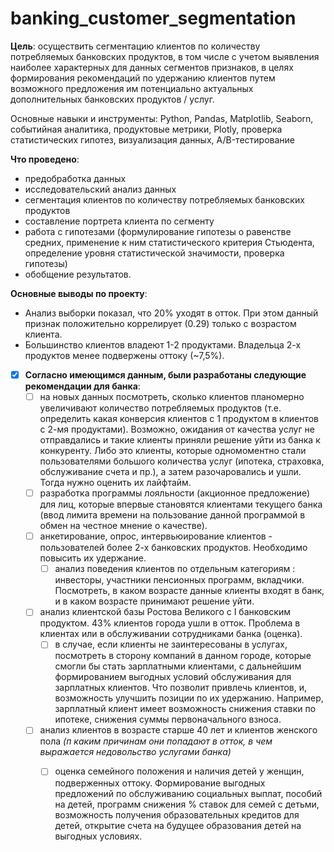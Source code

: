 # banking_customer_segmentation
**Цель**: осуществить сегментацию клиентов по количеству потребляемых банковских продуктов, в том числе с учетом выявления наиболее характерных для данных сегментов признаков, в целях формирования рекомендаций по удержанию клиентов путем возможного предложения им потенциально актуальных дополнительных банковских продуктов / услуг.

Основные навыки и инструменты: Python, Pandas, Matplotlib, Seaborn, событийная аналитика, продуктовые метрики, Plotly, проверка статистических гипотез, визуализация данных, A/B-тестирование

**Что проведено**:
- предобработка данных 
- исследовательский анализ данных
- сегментация клиентов по количеству потребляемых банковских продуктов
- составление портрета клиента по сегменту
- работа с гипотезами (формулирование гипотезы о равенстве средних, применение к ним статистического критерия Стьюдента, определение уровня статистической значимости, проверка гипотезы) 
- обобщение результатов.

**Основные выводы по проекту**:
- Анализ выборки показал, что 20% уходят в отток. При этом данный признак положительно коррелирует (0.29) только с возрастом клиента. 
- Большинство клиентов владеют 1-2 продуктами. Владельца 2-х продуктов менее подвержены оттоку (~7,5%). 

- [X] **Согласно имеющимся данным, были разработаны следующие рекомендации для банка**:
     - [ ] на новых данных посмотреть, сколько клиентов планомерно увеличивают количество потребляемых продуктов (т.е. определить какая конверсия клиентов с 1 продуктом в клиентов с 2-мя продуктами). Возможно, ожидания от качества услуг не отправдались и такие клиенты приняли решение уйти из банка к конкуренту. Либо это клиенты, которые одномоментно стали пользователями большого количества услуг (ипотека, страховка, обслуживание счета и пр.), а затем разочаровались и ушли. Тогда нужно оценить их лайфтайм.
     - [ ] разработка программы лояльности (акционное предложение) для лиц, которые впервые становятся клиентами текущего банка (ввод лимита времени на пользование данной программой в обмен на честное мнение о качестве).
     - [ ] анкетирование, опрос, интервьюирование клиентов - пользователей более 2-х банковских продуктов. Необходимо повысить их удержание.
         - [ ] анализ поведения клиентов по отдельным категориям : инвесторы, участники пенсионных программ, вкладчики. Посмотреть, в каком возрасте данные клиенты входят в банк, и в каком возрасте принимают решение уйти. 
     - [ ] анализ клиентской базы Ростова Великого с I банковским продуктом. 43% клиентов города ушли в отток. Проблема в клиентах или в обслуживании сотрудниками банка (оценка). 
         - [ ] в случае, если клиенты не заинтересованы в услугах, посмотреть в сторону компаний в данном городе, которые смогли бы стать зарплатными клиентами, с дальнейшим формированием выгодных условий обслуживания для зарплатных клиентов. Что позволит привлечь клиентов, и, возможность улучшить позиции по их удержанию. Например, зарплатный клиент имеет возможность снижения ставки по ипотеке, снижения суммы первоначального взноса.
     - [ ] анализ клиентов в возрасте старше 40 лет и клиентов женского пола *(п каким причинам они попадают в отток, в чем выражается недовольство услугами банка)*
         - [ ] оценка семейного положения и наличия детей у женщин, подверженных оттоку. Формирование выгодных предложений по обслуживанию социальных выплат, пособий на детей, программ снижения % ставок для семей с детьми, возможность получения образовательных кредитов для детей, открытие счета на будущее образования детей на выгодных условиях.
 
